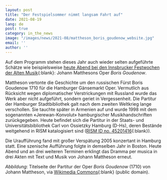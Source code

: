 ```yaml
---
layout: post
title: "Der Festspielsommer nimmt langsam Fahrt auf"
date: 2021-08-19
lang: de
post: true
category: in_the_news
image: "/images/news/2021-08/mattheson_boris_goudenow_website.jpg"
email: ''
author: ''
---
```


Auf dem Programm stehen dieses Jahr auch wieder selten aufgeführte Schätze wie beispielsweise [heute Abend bei den Innsbrucker Festwochen der Alten Musik](https://www.innsbruck.info/brauchtum-und-events/ausstellungen/detail/event/innsbrucker-festwochen-der-alten-musik-boris-goudenow.html){:blank}: Johann Matthesons Oper _Boris Goudenow_.

Mattheson vertonte die Geschichte um den russischen Fürst Boris Goudenow 1710 für die Hamburger Gänsemarkt Oper. Vermutlich aus Rücksicht wegen diplomatischer Verstrickungen mit Russland wurde das Werk aber nicht aufgeführt, sondern geriet in Vergessenheit. Die Partitur der Hamburger Stadtbibliothek galt nach dem zweiten Weltkrieg lange verschollen. Sie tauchte später in Armenien auf und wurde 1998 mit dem sogenannten «Jerewan-Konvolut» hamburgischer Musikhandschriften zurückgegeben. Heute befindet sich die Partitur in der Staats- und Universitätsbibliothek Carl von Ossietzky Hamburg (D-Hs), deren Bestände weitgehend in RISM katalogisiert sind ([RISM ID no. 45201416](https://opac.rism.info/search?id=452501416&View=rism){:blank}).

Die Uraufführung fand mit großer Verspätung 2005 konzertant in Hamburg statt. Eine szenische Aufführung folgte in demselben Jahr in Boston. Heute Abend und an drei weiteren Terminen erklingt das Dramma per musica in drei Akten mit Text und Musik von Johann Mattheson erneut.

_Abbildung_: Titelseite der Partitur der Oper _Boris Goudenow_ (1710) von Johann Mattheson, via [Wikimedia Commons](https://commons.wikimedia.org/wiki/File:Partitur_Goudenow.jpg){:blank} (public domain). 
